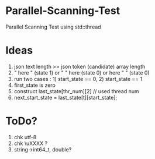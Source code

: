 # Parallel-Scanning-Test
Parallel Scanning Test using std::thread
# Ideas
1. json text length >> json token (candidate) array length
2. " here " (state 1) or "   "  here  (state 0) or here  "    " (state 0)
3. run two cases : 1) start_state == 0, 2) start_state == 1
4. first_state is zero
5. construct last_state[thr_num][2] // used thread num
6. next_start_state = last_state[t][start_state];
# ToDo?
1. chk utf-8
2. chk \uXXXX ?
3. string->int64_t, double?
